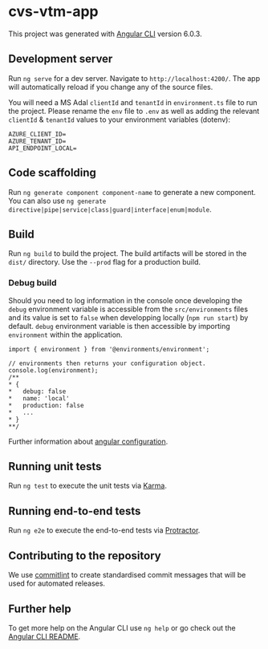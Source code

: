 # cvs-vtm-app

This project was generated with [Angular CLI](https://github.com/angular/angular-cli) version 6.0.3.

## Development server

Run `ng serve` for a dev server. Navigate to `http://localhost:4200/`. The app will automatically reload if you change any of the source files.

You will need a MS Adal `clientId` and `tenantId` in `environment.ts` file to run the project.
Please rename the `env` file to `.env` as well as adding the relevant `clientId` & `tenantId` values to your environment variables (dotenv):

```
AZURE_CLIENT_ID=
AZURE_TENANT_ID=
API_ENDPOINT_LOCAL=
```


## Code scaffolding

Run `ng generate component component-name` to generate a new component. You can also use `ng generate directive|pipe|service|class|guard|interface|enum|module`.

## Build

Run `ng build` to build the project. The build artifacts will be stored in the `dist/` directory. Use the `--prod` flag for a production build.

### Debug build

Should you need to log information in the console once developing the `debug` environment variable is accessible from the `src/environments` files and its value is set to `false` when developping locally (`npm run start`) by default.
`debug` environment variable is then accessible by importing `environment` within the application.


```
import { environment } from '@environments/environment';

// environments then returns your configuration object.
console.log(environment);
/** 
* {
*   debug: false
*   name: 'local'
*   production: false
*   ...
* }
**/
```

Further information about [angular configuration](https://angular.io/guide/build).


## Running unit tests

Run `ng test` to execute the unit tests via [Karma](https://karma-runner.github.io).

## Running end-to-end tests

Run `ng e2e` to execute the end-to-end tests via [Protractor](http://www.protractortest.org/).

## Contributing to the repository

We use [commitlint](https://github.com/conventional-changelog/commitlint) to create standardised commit messages that will be used for automated releases.

## Further help

To get more help on the Angular CLI use `ng help` or go check out the [Angular CLI README](https://github.com/angular/angular-cli/blob/master/README.md).
